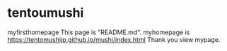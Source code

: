# tentoumushi
myfirsthomepage
This page is "README.md".
myhomepage is https://tentomushijp.github.io/mushi/index.html
Thank you view mypage.
